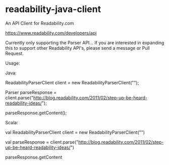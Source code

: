 readability-java-client
=======================

An API Client for Readability.com

https://www.readability.com/developers/api


Currently only supporting the Parser API...
If you are interested in expanding this to support other Readability API's, please send a message or Pull Request. 

Usage:

Java:

ReadabilityParserClient client = new ReadabilityParserClient("<your key here>");

Parser parseResponse = client.parse("http://blog.readability.com/2011/02/step-up-be-heard-readability-ideas/");

parseResponse.getContent();

Scala:

val ReadabilityParserClient client = new ReadabilityParserClient("<your key here>")

val parseResponse = client.parse("http://blog.readability.com/2011/02/step-up-be-heard-readability-ideas/")

parseResponse.getContent
